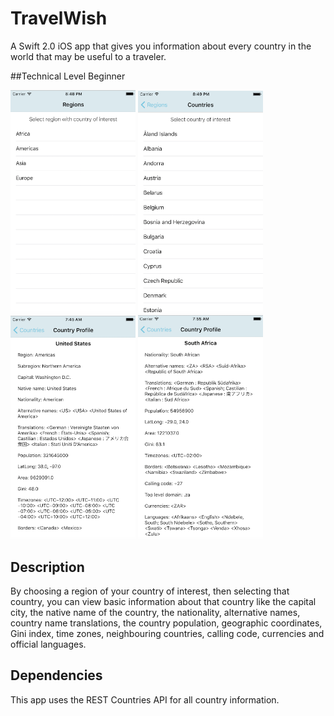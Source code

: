 # TravelWish
A Swift 2.0 iOS app that gives you information about every country in the world that may be useful to a traveler.

##Technical Level
Beginner


<img src="https://github.com/elefantel/TravelWish/blob/master/Screenshots/regions.png" alt="Regions" style="width: 200px;"/>
<img src="https://github.com/elefantel/TravelWish/blob/master/Screenshots/countries.png" alt="Countries" style="width: 200px;"/>
<img src="https://github.com/elefantel/TravelWish/blob/master/Screenshots/usa.png" alt="USA" style="width: 200px;"/>
<img src="https://github.com/elefantel/TravelWish/blob/master/Screenshots/sa.png" alt="South Africa" style="width: 200px;"/>

## Description
By choosing a region of your country of interest, then selecting that country, you can view basic information about that country like the capital city, the native name of the country, the nationality, alternative names, country name translations, the country population, geographic coordinates, Gini index, time zones, neighbouring countries, calling code, currencies and official languages.

## Dependencies
This app uses the REST Countries API for all country information.
